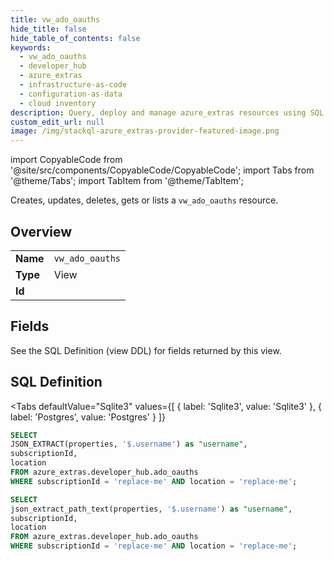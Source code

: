 ```yaml
--- 
title: vw_ado_oauths
hide_title: false
hide_table_of_contents: false
keywords:
  - vw_ado_oauths
  - developer_hub
  - azure_extras
  - infrastructure-as-code
  - configuration-as-data
  - cloud inventory
description: Query, deploy and manage azure_extras resources using SQL
custom_edit_url: null
image: /img/stackql-azure_extras-provider-featured-image.png
---
```


import CopyableCode from '@site/src/components/CopyableCode/CopyableCode';
import Tabs from '@theme/Tabs';
import TabItem from '@theme/TabItem';

Creates, updates, deletes, gets or lists a <code>vw_ado_oauths</code> resource.

## Overview
<table><tbody>
<tr><td><b>Name</b></td><td><code>vw_ado_oauths</code></td></tr>
<tr><td><b>Type</b></td><td>View</td></tr>
<tr><td><b>Id</b></td><td><CopyableCode code="azure_extras.developer_hub.vw_ado_oauths" /></td></tr>
</tbody></table>

## Fields

See the SQL Definition (view DDL) for fields returned by this view.

## SQL Definition

<Tabs
defaultValue="Sqlite3"
values={[
{ label: 'Sqlite3', value: 'Sqlite3' },
{ label: 'Postgres', value: 'Postgres' }
]}
>
<TabItem value="Sqlite3">

```sql
SELECT
JSON_EXTRACT(properties, '$.username') as "username",
subscriptionId,
location
FROM azure_extras.developer_hub.ado_oauths
WHERE subscriptionId = 'replace-me' AND location = 'replace-me';
```

</TabItem>
<TabItem value="Postgres">

```sql
SELECT
json_extract_path_text(properties, '$.username') as "username",
subscriptionId,
location
FROM azure_extras.developer_hub.ado_oauths
WHERE subscriptionId = 'replace-me' AND location = 'replace-me';
```

</TabItem>
</Tabs>
